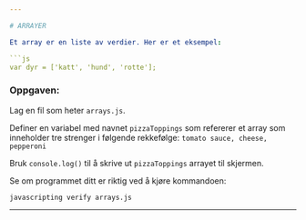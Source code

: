 ```yaml
---

# ARRAYER

Et array er en liste av verdier. Her er et eksempel:

```js
var dyr = ['katt', 'hund', 'rotte'];
```

### Oppgaven:

Lag en fil som heter `arrays.js`.

Definer en variabel med navnet `pizzaToppings` som refererer et array som inneholder tre strenger i følgende rekkefølge: `tomato sauce, cheese, pepperoni`

Bruk `console.log()` til å skrive ut `pizzaToppings` arrayet til skjermen.

Se om programmet ditt er riktig ved å kjøre kommandoen:

`javascripting verify arrays.js`

---
```

